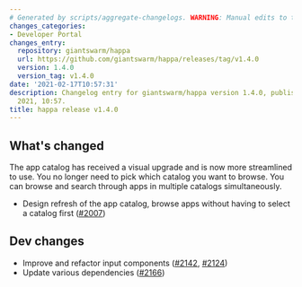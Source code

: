 ```yaml
---
# Generated by scripts/aggregate-changelogs. WARNING: Manual edits to this files will be overwritten.
changes_categories:
- Developer Portal
changes_entry:
  repository: giantswarm/happa
  url: https://github.com/giantswarm/happa/releases/tag/v1.4.0
  version: 1.4.0
  version_tag: v1.4.0
date: '2021-02-17T10:57:31'
description: Changelog entry for giantswarm/happa version 1.4.0, published on 17 February
  2021, 10:57.
title: happa release v1.4.0
---
```


## What's changed

The app catalog has received a visual upgrade and is now more streamlined to use. You no longer need to pick which catalog you want to browse. You can browse and search through apps in multiple catalogs simultaneously. 

- Design refresh of the app catalog, browse apps without having to select a catalog first ([#2007](https://github.com/giantswarm/happa/pull/2007))

## Dev changes
- Improve and refactor input components ([#2142](https://github.com/giantswarm/happa/pull/2142), [#2124](https://github.com/giantswarm/happa/pull/2124))
- Update various dependencies ([#2166](https://github.com/giantswarm/happa/pull/2166))

